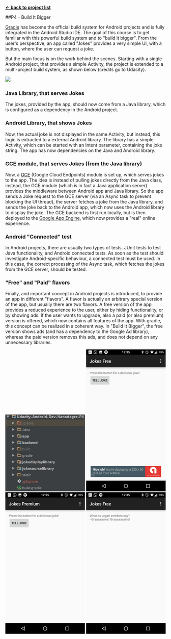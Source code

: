 **[← back to project list](https://github.com/alex-gru/android_dev_nanodegree_udacity/blob/master/README.md)**

##P4 - Build It Bigger

<a href="http://gradle.org/getting-started-android/" target="_blank">Gradle</a> has become the official build system for Android projects and is fully integrated in the Android Studio IDE. The goal of this course is to get familiar with this powerful build system and to "build it bigger". 
From the user's perspective, an app called "Jokes" provides a very simple UI, with a button, where the user can request a joke. 

But the main focus is on the work behind the scenes. Starting with a single Android project, that provides a simple Activity, the project is extended to a multi-project build system, as shown below (credits go to Udacity). 

<img style="position: center;" src="https://lh3.googleusercontent.com/cJQtO_A08shKWZ1NEJxpvdYcfXxoHH87HYldIx_gOoGcoqnnZDTP3ycVqAnZSUMYzHygxhb-nEE_Yv_QmZY=s0#w=1920&h=1080" width="750">

### Java Library, that serves Jokes
The jokes, provided by the app, should now come from a Java library, which is configured as a dependency in the Android project.

### Android Library, that shows Jokes
Now, the actual joke is not displayed in the same Activity, but instead, this logic is extracted to a external Android library. The library has a simple Activity, which can be started with an Intent parameter, containing the joke string. The app has now dependencies on the Java and Android library. 

### GCE module, that serves Jokes (from the Java library)
Now, a <a href="https://cloud.google.com/appengine/docs/java/endpoints/" target="_blank">GCE</a> (Google Cloud Endpoints) module is set up, which serves jokes to the app. The idea is instead of pulling jokes directly from the Java class, instead, the GCE module (which is in fact a Java application server) provides the middleware between Android app and Java library. So the app sends a Joke request to the GCE server (via an Async task to prevent blocking the UI thread), the server fetches a joke from the Java library, and sends the joke back to the Android app, which now uses the Android library to display the joke. The GCE backend is first run locally, but is then deployed to the <a href="https://cloud.google.com/appengine/docs" target="_blank">Google App Engine</a>, which now provides a "real" online experience. 

### Android "Connected" test

In Android projects, there are usually two types of tests. JUnit tests to test Java functionality, and Android connected tests. As soon as the test should investigate Android-specific behaviour, a connected test must be used. In this case, the correct processing of the Async task, which fetches the jokes from the GCE server, should be tested. 

### "Free" and "Paid" flavors
Finally, and important concept in Android projects is introduced, to provide an app in different "flavors". A flavor is actually an arbitrary special version of the app, but usually there are two flavors. A free version of the app provides a reduced experience to the user, either by hiding functionality, or by showing ads. If the user wants to upgrade, also a paid (or also premium) version is offered, which now contains all features of the app. With gradle, this concept can be realized in a coherent way. 
In "Build It Bigger", the free version shows ads (and has a dependency to the Google Ad library), whereas the paid version removes this ads, and does not depend on any unnecessary libraries. 

<img style="position: center;" src="https://github.com/alex-gru/Udacity-Android-Dev-Nanodegre-P4/blob/master/static/screenshots/P4%20-%20Build%20It%20Bigger%20-Project%20Structure.JPG" width="250">

<img style="position: center;" src="https://github.com/alex-gru/Udacity-Android-Dev-Nanodegre-P4/blob/master/static/screenshots/P4%20-%20Build%20It%20Bigger%20-Flavors_2.png" width="250">
<img style="position: center;" src="https://github.com/alex-gru/Udacity-Android-Dev-Nanodegre-P4/blob/master/static/screenshots/P4%20-%20Build%20It%20Bigger%20-Flavors_3.png" width="250">
<img style="position: center;" src="https://github.com/alex-gru/Udacity-Android-Dev-Nanodegre-P4/blob/master/static/screenshots/P4%20-%20Build%20It%20Bigger%20-Joke.png" width="250">
